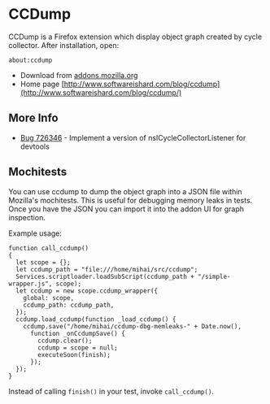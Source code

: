 CCDump
======

CCDump is a Firefox extension which display object graph created by cycle collector.
After installation, open:

    about:ccdump

* Download from [addons.mozilla.org](https://addons.mozilla.org/en-US/firefox/addon/cycle-collector-analyzer/)
* Home page [http://www.softwareishard.com/blog/ccdump](http://www.softwareishard.com/blog/ccdump/)

More Info
---------

* [Bug 726346](https://bugzilla.mozilla.org/show_bug.cgi?id=726346) - Implement a version of nsICycleCollectorListener for devtools

Mochitests
----------

You can use ccdump to dump the object graph into a JSON file within Mozilla's
mochitests. This is useful for debugging memory leaks in tests. Once you have
the JSON you can import it into the addon UI for graph inspection.

Example usage:

    function call_ccdump()
    {
      let scope = {};
      let ccdump_path = "file:///home/mihai/src/ccdump";
      Services.scriptloader.loadSubScript(ccdump_path + "/simple-wrapper.js", scope);
      let ccdump = new scope.ccdump_wrapper({
        global: scope,
        ccdump_path: ccdump_path,
      });
      ccdump.load_ccdump(function _load_ccdump() {
        ccdump.save("/home/mihai/ccdump-dbg-memleaks-" + Date.now(),
          function _onCcdumpSave() {
            ccdump.clear();
            ccdump = scope = null;
            executeSoon(finish);
          });
      });
    }

Instead of calling `finish()` in your test, invoke `call_ccdump()`.

